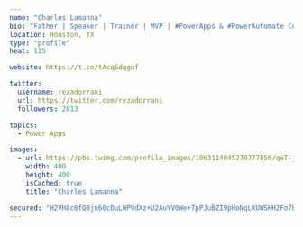 ```yaml
---
name: "Charles Lamanna"
bio: "Father | Speaker | Trainer | MVP | #PowerApps & #PowerAutomate Community Super User | YouTuber Right-pointing triangle http://youtube.com/c/rezadorrani | Learn - Share - Clockwise rightwards and leftwards open circle arrows"
location: Houston, TX
type: "profile"
heat: 115

website: https://t.co/tAcqSdqguf

twitter:
  username: rezadorrani
  url: https://twitter.com/rezadorrani
  followers: 2813

topics:
  - Power Apps

images:
  - url: https://pbs.twimg.com/profile_images/1063114045270777856/qeT-jpWr_400x400.jpg
    width: 400
    height: 400
    isCached: true
    title: "Charles Lamanna"

secured: "H2VH8c6fQ8jn60cDuLWP9dXz+U2AuYV0We+TpPJuBZI9pHoNqLXUWSHH2Fo7hak3rG9/j2lXnbHyMdkthDwbytdb6l1DBIt3rHu2POr15LwIiBg2d0mnMGZnqZZuOkKoD4hIiS9DJf/ViR+CNNYDyOdBZeAebzR7tJmAshlCIAZNebr1zBHN9imbWoHppXoE3RDNQSOT/bgHIpHS1L4rywnFiWKSJtHX0HvFZ+zKniTw9YgsbFYIkOUS91YBsuU2EzIDtcnTHdZhebR1np6smmBN6djnvso6hJ+SNb7X5x8XSLT2PPZBQC4EfC2+WDba3Nre7vkoFKoLzsgX62aT4ap31i6E+C6dZqEqEAYlgo92Upefz8FcV7Z8qT+/sdSXZO94AZw8vJ3axQXtwzKc71geLWdTSBsi4JhyYsyMGZo=;ySIMw57hEVWRV9W+9rdy/Q=="
---
```


